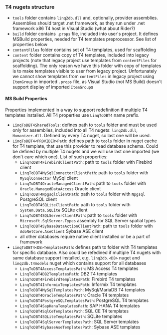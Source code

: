 ### T4 nugets structure

- `tools` folder contains `linq2db.dll` and, optionally, provider assemblies. Assemblies should target .net framework, as they run under .net framework x86 T4 host in Visual Studio (what about Rider?)
- `build` folder contains `.props` file, included into user's project. It defines MSBuild properties, needed for T4 templates preprocessor. See list of properties below
- `contentFiles` folder contains set of T4 templates, used for scaffolding
- `content` folder contains copy of T4 templates, included into legacy projects (note that legacy project use templates from `contentFiles` for scaffolding). The only reason we have this folder with copy of templates is to make templates visible to user from legacy project. Unfortunately we cannot show templates from `contentFiles` in legacy project using `ItemGroup` in imported `.props` file, as Visual Studio (not MS Build) doesn't support display of imported `ItemGroup`s

#### MS Build Properties

Properties implemented in a way to support redefinition if multiple T4 templates installed.
All T4 properties use `LinqToDBT4` name prefix.

- `LinqToDBT4SharedTools`: defines path to `tools` folder and must be used only for assemblies, included into all T4 nugets: `linq2db.dll`, `Humanizer.dll`. Defined by every T4 nuget, so last one will be used.
- `LinqToDBT4<PROVIDER>Path`: defines path to `tools` folder in nuget cache for T4 template, that use this provider to read database schema. Could be defined by multiple T4 nugets and we will use last one imported (we don't care which one). List of such properties:
  - `LinqToDBT4FirebirdClientPath`: path to `tools` folder with Firebird client
  - `LinqToDBT4MySqlConnectorClientPath`: path to `tools` folder with `MySqlConnector` MySql client
  - `LinqToDBT4OracleManagedClientPath`: path to `tools` folder with `Oracle.ManagedDataAccess` Oracle client
  - `LinqToDBT4NpgsqlClientPath`: path to `tools` folder with `Npgsql` PostgreSQL client
  - `LinqToDBT4SQLiteClientPath`: path to `tools` folder with `System.Data.SQLite` SQLite client
  - `LinqToDBT4SQLServerClientPath`: path to `tools` folder with `Microsoft.SqlServer.Types` assembly for SQL Server spatial types
  - `LinqToDBT4SybaseDataActionClientPath`: path to `tools` folder with `AdoNetCore.AseClient` Sybase ASE client
  - all other databases require native client installed or be a part of framework
- `LinqToDBT4<DB>TemplatesPath`: defines path to folder with T4 templates for specific database. Also could be refedined if multiple T4 nugets with same database support installed, e.g. `linq2db.<DB>` nuget and `linq2db.t4models` nuget which contains support for all databases
  - `LinqToDBT4AccessTemplatesPath`: MS Access T4 templates
  - `LinqToDBT4DB2TemplatesPath`: DB2 T4 templates
  - `LinqToDBT4FirebirdTemplatesPath`: Firebird T4 templates
  - `LinqToDBT4InformixTemplatesPath`: Informix T4 templates
  - `LinqToDBT4MySqlTemplatesPath`: MySql/MariaDB T4 templates
  - `LinqToDBT4OracleTemplatesPath`: Oracle T4 templates
  - `LinqToDBT4PostgreSQLTemplatesPath`: PostgreSQL T4 templates
  - `LinqToDBT4SapHanaTemplatesPath`: SAP HANA T4 templates
  - `LinqToDBT4SqlCeTemplatesPath`: SQL CE T4 templates
  - `LinqToDBT4SQLiteTemplatesPath`: SQLite templates
  - `LinqToDBT4SqlServerTemplatesPath`: SQL Server templates
  - `LinqToDBT4SybaseAseTemplatesPath`: Sybase ASE templates
